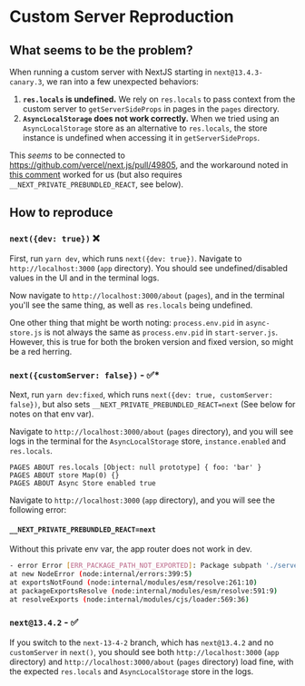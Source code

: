 # Custom Server Reproduction

## What seems to be the problem?

When running a custom server with NextJS starting in `next@13.4.3-canary.3`, we ran into a few unexpected behaviors:

1. **`res.locals` is undefined.** We rely on `res.locals` to pass context from the custom server to `getServerSideProps` in pages in the `pages` directory.
2. **`AsyncLocalStorage` does not work correctly.** When we tried using an `AsyncLocalStorage` store as an alternative to `res.locals`, the store instance is undefined when accessing it in `getServerSideProps`.

This _seems_ to be connected to https://github.com/vercel/next.js/pull/49805, and the workaround noted in [this comment](https://github.com/vercel/next.js/pull/49805#issuecomment-1557321794) worked for us (but also requires `__NEXT_PRIVATE_PREBUNDLED_REACT`, see below).

## How to reproduce

### `next({dev: true})` :x:

First, run `yarn dev`, which runs `next({dev: true})`. Navigate to `http://localhost:3000` (`app` directory). You should see undefined/disabled values in the UI and in the terminal logs.

Now navigate to `http://localhost:3000/about` (`pages`), and in the terminal you'll see the same thing, as well as `res.locals` being undefined.

One other thing that might be worth noting: `process.env.pid` in `async-store.js` is not always the same as `process.env.pid` in `start-server.js`. However, this is true for both the broken version and fixed version, so might be a red herring.

### `next({customServer: false})` - :white_check_mark:\*

Next, run `yarn dev:fixed`, which runs `next({dev: true, customServer: false})`, but also sets `__NEXT_PRIVATE_PREBUNDLED_REACT=next` (See below for notes on that env var).

Navigate to `http://localhost:3000/about` (`pages` directory), and you will see logs in the terminal for the `AsyncLocalStorage` store, `instance.enabled` and `res.locals`.

```
PAGES ABOUT res.locals [Object: null prototype] { foo: 'bar' }
PAGES ABOUT store Map(0) {}
PAGES ABOUT Async Store enabled true
```

Navigate to `http://localhost:3000` (`app` directory), and you will see the following error:

#### `__NEXT_PRIVATE_PREBUNDLED_REACT=next`

Without this private env var, the app router does not work in dev.

```bash
- error Error [ERR_PACKAGE_PATH_NOT_EXPORTED]: Package subpath './server.edge' is not defined by "exports" in /Users/joe/PROJECTS/next-custom-server-repro/node_modules/react-dom/package.json
at new NodeError (node:internal/errors:399:5)
at exportsNotFound (node:internal/modules/esm/resolve:261:10)
at packageExportsResolve (node:internal/modules/esm/resolve:591:9)
at resolveExports (node:internal/modules/cjs/loader:569:36)
```

### `next@13.4.2` - :white_check_mark:

If you switch to the `next-13-4-2` branch, which has `next@13.4.2` and no `customServer` in `next()`, you should see both `http://localhost:3000` (`app` directory) and `http://localhost:3000/about` (`pages` directory) load fine, with the expected `res.locals` and `AsyncLocalStorage` store in the logs.
